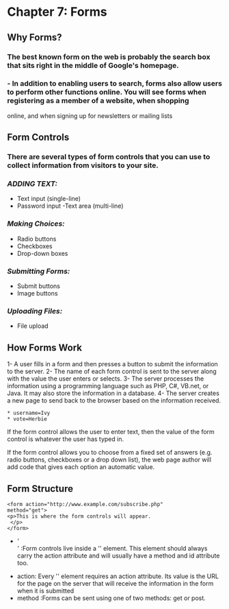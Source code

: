 # **Chapter 7: Forms**
## **Why Forms?**
### The best known form on the web is probably the search box that sits right in the middle of Google's homepage.
### - In addition to enabling users to search, forms also allow users to perform other functions online. You will see forms when registering as a member of a website, when shopping
online, and when signing up for newsletters or mailing lists

## **Form Controls**
### There are several types of form controls that you can use to collect information from visitors to your site.
### ***ADDING TEXT:***
- Text input (single-line)
- Password input
 -Text area (multi-line)
### ***Making Choices:***
- Radio buttons
- Checkboxes
- Drop-down boxes

### ***Submitting Forms:***
- Submit buttons
- Image buttons
### ***Uploading Files:***
- File upload
 ## **How Forms Work**
 1- A user fills in a form and then presses a button to submit the information to the server.
 2- The name of each form control is sent to the server along with the value the user enters or selects.
 3- The server processes the information using a programming language such as PHP, C#, VB.net, or Java. It may also store the information in a database.
 4- The server creates a new page to send back to the browser based on the information received.
 ~~~
 * username=Ivy            
 * vote=Herbie
 ~~~
 
If the form control allows the user to enter text, then the value of the form control is whatever the user has typed in.

If the form control allows you to choose from a fixed set of answers (e.g. radio buttons, checkboxes or a drop down list), the web page author will add code that gives each option an automatic value.
## **Form Structure**
~~~
<form action="http://www.example.com/subscribe.php"
method="get">
<p>This is where the form controls will appear.
 </p>
</form>
~~~

- '<form>' :Form controls live inside a '<form>' element. This element should always carry the action attribute and will usually have a method and id attribute too.
- action: Every '<form>' element requires an action attribute. Its value is the URL for the page on the server that will receive the information in the form when it is submitted
- method :Forms can be sent using one of two methods: get or post.
